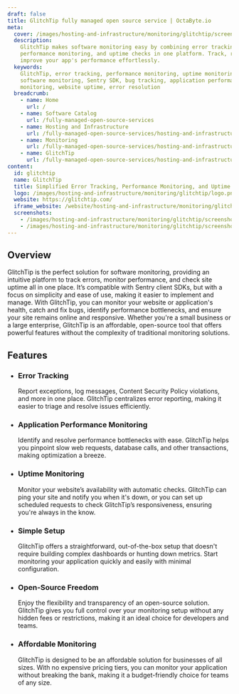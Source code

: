 ```yaml
---
draft: false
title: GlitchTip fully managed open source service | OctaByte.io
meta:
  cover: /images/hosting-and-infrastructure/monitoring/glitchtip/screenshot-1.webp
  description:
    GlitchTip makes software monitoring easy by combining error tracking,
    performance monitoring, and uptime checks in one platform. Track, resolve, and
    improve your app's performance effortlessly.
  keywords:
    GlitchTip, error tracking, performance monitoring, uptime monitoring,
    software monitoring, Sentry SDK, bug tracking, application performance, open-source
    monitoring, website uptime, error resolution
  breadcrumb:
    - name: Home
      url: /
    - name: Software Catalog
      url: /fully-managed-open-source-services
    - name: Hosting and Infrastructure
      url: /fully-managed-open-source-services/hosting-and-infrastructure
    - name: Monitoring
      url: /fully-managed-open-source-services/hosting-and-infrastructure/monitoring
    - name: GlitchTip
      url: /fully-managed-open-source-services/hosting-and-infrastructure/monitoring/glitchtip
content:
  id: glitchtip
  name: GlitchTip
  title: Simplified Error Tracking, Performance Monitoring, and Uptime Monitoring
  logo: /images/hosting-and-infrastructure/monitoring/glitchtip/logo.png
  website: https://glitchtip.com/
  iframe_website: /website/hosting-and-infrastructure/monitoring/glitchtip
  screenshots:
    - /images/hosting-and-infrastructure/monitoring/glitchtip/screenshot-1.webp
    - /images/hosting-and-infrastructure/monitoring/glitchtip/screenshot-2.webp
---
```


## Overview

GlitchTip is the perfect solution for software monitoring, providing an intuitive platform to track errors, monitor performance, and check site uptime all in one place. It’s compatible with Sentry client SDKs, but with a focus on simplicity and ease of use, making it easier to implement and manage. With GlitchTip, you can monitor your website or application's health, catch and fix bugs, identify performance bottlenecks, and ensure your site remains online and responsive. Whether you're a small business or a large enterprise, GlitchTip is an affordable, open-source tool that offers powerful features without the complexity of traditional monitoring solutions.

## Features

- ### Error Tracking

  Report exceptions, log messages, Content Security Policy violations, and more in one place. GlitchTip centralizes error reporting, making it easier to triage and resolve issues efficiently.

- ### Application Performance Monitoring

  Identify and resolve performance bottlenecks with ease. GlitchTip helps you pinpoint slow web requests, database calls, and other transactions, making optimization a breeze.

- ### Uptime Monitoring

  Monitor your website’s availability with automatic checks. GlitchTip can ping your site and notify you when it's down, or you can set up scheduled requests to check GlitchTip’s responsiveness, ensuring you're always in the know.

- ### Simple Setup

  GlitchTip offers a straightforward, out-of-the-box setup that doesn't require building complex dashboards or hunting down metrics. Start monitoring your application quickly and easily with minimal configuration.

- ### Open-Source Freedom

  Enjoy the flexibility and transparency of an open-source solution. GlitchTip gives you full control over your monitoring setup without any hidden fees or restrictions, making it an ideal choice for developers and teams.

- ### Affordable Monitoring

  GlitchTip is designed to be an affordable solution for businesses of all sizes. With no expensive pricing tiers, you can monitor your application without breaking the bank, making it a budget-friendly choice for teams of any size.
